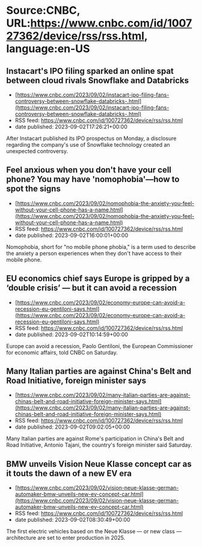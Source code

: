 # Source:CNBC, URL:https://www.cnbc.com/id/100727362/device/rss/rss.html, language:en-US

## Instacart's IPO filing sparked an online spat between cloud rivals Snowflake and Databricks
 - [https://www.cnbc.com/2023/09/02/instacart-ipo-filing-fans-controversy-between-snowflake-databricks-.html](https://www.cnbc.com/2023/09/02/instacart-ipo-filing-fans-controversy-between-snowflake-databricks-.html)
 - RSS feed: https://www.cnbc.com/id/100727362/device/rss/rss.html
 - date published: 2023-09-02T17:26:21+00:00

After Instacart published its IPO prospectus on Monday, a disclosure regarding the company's use of Snowflake technology created an unexpected controversy.

## Feel anxious when you don't have your cell phone? You may have 'nomophobia'—how to spot the signs
 - [https://www.cnbc.com/2023/09/02/nomophobia-the-anxiety-you-feel-without-your-cell-phone-has-a-name.html](https://www.cnbc.com/2023/09/02/nomophobia-the-anxiety-you-feel-without-your-cell-phone-has-a-name.html)
 - RSS feed: https://www.cnbc.com/id/100727362/device/rss/rss.html
 - date published: 2023-09-02T16:00:01+00:00

Nomophobia, short for "no mobile phone phobia," is a term used to describe the anxiety a person experiences when they don't have access to their mobile phone.

## EU economics chief says Europe is gripped by a ‘double crisis’ — but it can avoid a recession
 - [https://www.cnbc.com/2023/09/02/economy-europe-can-avoid-a-recession-eu-gentiloni-says.html](https://www.cnbc.com/2023/09/02/economy-europe-can-avoid-a-recession-eu-gentiloni-says.html)
 - RSS feed: https://www.cnbc.com/id/100727362/device/rss/rss.html
 - date published: 2023-09-02T10:14:59+00:00

Europe can avoid a recession, Paolo Gentiloni, the European Commissioner for economic affairs, told CNBC on Saturday.

## Many Italian parties are against China's Belt and Road Initiative, foreign minister says
 - [https://www.cnbc.com/2023/09/02/many-italian-parties-are-against-chinas-belt-and-road-initiative-foreign-minister-says.html](https://www.cnbc.com/2023/09/02/many-italian-parties-are-against-chinas-belt-and-road-initiative-foreign-minister-says.html)
 - RSS feed: https://www.cnbc.com/id/100727362/device/rss/rss.html
 - date published: 2023-09-02T09:02:05+00:00

Many Italian parties are against Rome's participation in China's Belt and Road Initiative, Antonio Tajani, the country's foreign minister said Saturday.

## BMW unveils Vision Neue Klasse concept car as it touts the dawn of a new EV era
 - [https://www.cnbc.com/2023/09/02/vision-neue-klasse-german-automaker-bmw-unveils-new-ev-concept-car.html](https://www.cnbc.com/2023/09/02/vision-neue-klasse-german-automaker-bmw-unveils-new-ev-concept-car.html)
 - RSS feed: https://www.cnbc.com/id/100727362/device/rss/rss.html
 - date published: 2023-09-02T08:30:49+00:00

The first electric vehicles based on the Neue Klasse — or new class — architecture are set to enter production in 2025.

